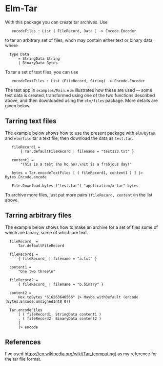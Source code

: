 # Elm-Tar

With this package you can create tar archives.  Use

```
   encodeFiles : List ( FileRecord, Data ) -> Encode.Encoder
```
to tar an arbitrary set of files, whch may contain either text or binary
data, where

```
  type Data
      = StringData String
      | BinaryData Bytes
```
To tar a set of text files, you can use

```
   encodeTextFiles : List (FileRecord, String) -> Encode.Encoder
```
The test app in `examples/Main.elm` illustrates how these are used --
some test data is created, transformed using one of the two
functions described above, and then downloaded using the
`elm/files` package.  More details are given below.

## Tarring text files

The example below shows how to use the present package with
`elm/bytes` and `elm/file` tar a text file, then
download the data as `test.tar`.

```
   fileRecord1 =
       { Tar.defaultFileRecord | filename = "test123.txt" }

   content1 =
       "This is a test (ho ho ho).\nIt is a frabjous day!"

   bytes = Tar.encodeTextFiles [ ( fileRecord1, content1 ) ] |> Bytes.Encode.encode

   File.Download.bytes ("test.tar") "application/x-tar" bytes
```

To archive more files, just put more pairs `(fileRecord, content)`in the list above.



## Tarring arbitrary files

The example below shows how to make an archive for a set of files
some of which are binary, some of which are text.

```
  fileRecord_ =
      Tar.defaultFileRecord

  fileRecord1 =
      { fileRecord_ | filename = "a.txt" }

  content1 =
      "One two three\n"

  fileRecord2 =
      { fileRecord_ | filename = "b.binary" }

  content2 =
      Hex.toBytes "616263646566" |> Maybe.withDefault (encode (Bytes.Encode.unsignedInt8 0))

  Tar.encodeFiles
      [ ( fileRecord1, StringData content1 )
      , ( fileRecord2, BinaryData content2 )
      ]
      |> encode
```

## References

I've used https://en.wikipedia.org/wiki/Tar_(computing) as my reference for the tar file format.
